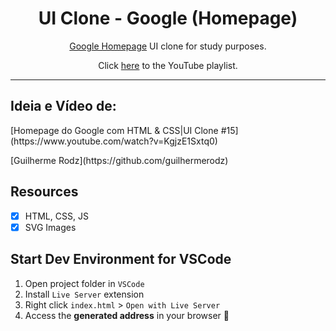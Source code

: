 <h1 align="center">
UI Clone - Google (Homepage)
</h1>

<p align="center"><a href="https://google.com">Google Homepage</a> UI clone for study purposes.</p>
<p align="center">Click <a href="https://www.youtube.com/playlist?list=PL85ITvJ7FLohTZv9cC5-PrZ39Q3cugWqp">here</a> to the YouTube playlist.</p>

<hr>

## Ideia e Vídeo de:
<p>[Homepage do Google com HTML & CSS|UI Clone #15](https://www.youtube.com/watch?v=KgjzE1Sxtq0)</p>
<p>[Guilherme Rodz](https://github.com/guilhermerodz)</p>

## Resources

- [x] HTML, CSS, JS
- [x] SVG Images

## Start Dev Environment for VSCode

1. Open project folder in `VSCode`
2. Install `Live Server` extension
3. Right click `index.html` > `Open with Live Server`
4. Access the **generated address** in your browser 🚀
